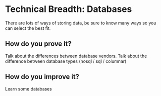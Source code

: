 # Technical Breadth: Databases

There are lots of ways of storing data, be sure to know many ways so you can select the best fit.

## How do you prove it?

Talk about the differences between database vendors.
Talk about the difference between database types (nosql / sql / columnar)

## How do you improve it?

Learn some databases

